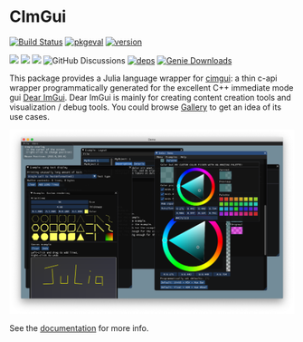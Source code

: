 # CImGui

[![Build Status](https://github.com/Gnimuc/CImGui.jl/workflows/CI/badge.svg)](https://github.com/Gnimuc/CImGui.jl/actions/workflows/ci.yml)
[![pkgeval](https://juliahub.com/docs/CImGui/pkgeval.svg)](https://juliahub.com/ui/Packages/CImGui/HqG2H)
[![version](https://juliahub.com/docs/CImGui/version.svg)](https://juliahub.com/ui/Packages/CImGui/HqG2H)
<!---[![Codecov](https://codecov.io/gh/Gnimuc/CImGui.jl/branch/master/graph/badge.svg)](https://codecov.io/gh/Gnimuc/CImGui.jl)--->
[![](https://img.shields.io/badge/design%20principle-KISS-orange)](https://en.wikipedia.org/wiki/KISS_principle)
[![](https://img.shields.io/badge/docs-stable-blue.svg)](https://Gnimuc.github.io/CImGui.jl/stable)
[![](https://img.shields.io/badge/docs-dev-blue.svg)](https://Gnimuc.github.io/CImGui.jl/dev)
![GitHub Discussions](https://img.shields.io/github/discussions/Gnimuc/CImGui.jl)
[![deps](https://juliahub.com/docs/CImGui/deps.svg)](https://juliahub.com/ui/Packages/CImGui/HqG2H?t=2)
[![Genie Downloads](https://shields.io/endpoint?url=https://pkgs.genieframework.com/api/v1/badge/CImGui)](https://pkgs.genieframework.com?packages=CImGui)

This package provides a Julia language wrapper for
[cimgui](https://github.com/cimgui/cimgui): a thin c-api wrapper
programmatically generated for the excellent C++ immediate mode gui [Dear
ImGui](https://github.com/ocornut/imgui). Dear ImGui is mainly for creating
content creation tools and visualization / debug tools. You could browse
[Gallery](https://github.com/ocornut/imgui/issues/2265) to get an idea of its
use cases.

![demo](demo/demo.png)

See the [documentation](https://Gnimuc.github.io/CImGui.jl/stable) for more info.
